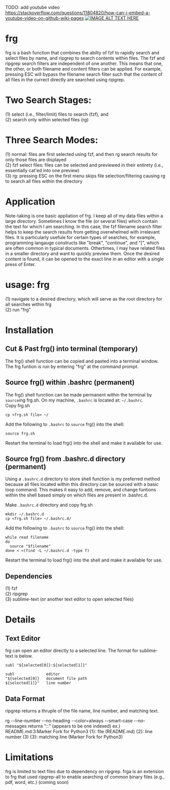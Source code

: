 TODO: add youtube video
https://stackoverflow.com/questions/11804820/how-can-i-embed-a-youtube-video-on-github-wiki-pages
[![IMAGE ALT TEXT HERE](https://img.youtube.com/vi/YOUTUBE_VIDEO_ID_HERE/0.jpg)](https://www.youtube.com/watch?v=YOUTUBE_VIDEO_ID_HERE)


# frg
frg is a bash function that combines the abilty of fzf to rapidly search and select files by name, and ripgrep to search contents within files. The fzf and ripgrep search filters are independent of one another. This means that one, the other, or both filename and content filters can be applied. For example, pressing ESC will bypass the filename search filter such that the content of all files in the currect directly are searched using ripgrep.

# Two Search Stages:
(1) select (i.e., filter/limit) files to search (fzf), and  
(2) search only within selected files (rg)

# Three Search Modes:
(1) normal: files are first selected using fzf, and then rg search results for only those files are displayed  
(2) fzf select files: files can be selected and previewed in their entirety (i.e., essentially cat'ed into one preview)  
(3) rg: pressing ESC on the first menu skips file selection/filtering causing rg to search all files within the directory

# Application
Note-taking is one basic appliation of frg. I keep all of my data files within a large directory. Sometimes I know the file (or several files) which contain the text for which I am searching. In this case, the fzf filename search filter helps to keep the search results from getting overwhelmed with irrelevant files. It is particularly usefule for certain types of searches, for example, programming langauge constructs like "break", "continue", and "[", which are often common in typical documents.  Othertimes, I may have related files in a smaller directory and want to quickly preview them. Once the desired content is found, it can be opened to the exact line in an editor with a single press of Enter.


# usage: frg
(1) navigate to a desired directory, which will serve as the root directory for all searches within frg  
(2) run "frg"


# Installation
## Cut & Past frg() into terminal (temporary)
The frg() shell function can be copied and pasted into a terminal window. The frg funtion is run by entering "frg" at the command prompt. 
  
## Source frg() within .bashrc (permanent)
The frg() shell function can be made permanent within the terminal by ```source```ing frg.sh. On my machine, ```.bashrc``` is located at: ```~/.bashrc```.   
Copy frg.sh
```
cp <frg.sh file> ~/
```

Add the following to ```.bashrc``` to ```source``` frg() into the shell:
```
source frg.sh
```

Restart the terminal to load frg() into the shell and make it available for use.
  
  
## Source frg() from .bashrc.d directory (permanent)
Using a ```.bashrc.d``` directory to store shell function is my preferred method because all files located within this directory can be sourced with a basic loop command. This makes it easy to add, remove, and change funtions within the shell based simply on which files are present in .bashrc.d.

Make ```.bashrc.d``` directory and copy frg.sh
```
mkdir ~/.bashrc.d
cp <frg.sh file> ~/.bashrc.d/
```

Add the following to ```.bashrc``` to ```source``` frg() into the shell:
```
while read filename
do
  source "$filename"
done < <(find -L ~/.bashrc.d -type f)
```
Restart the terminal to load frg() into the shell and make it available for use.
  
## Dependencies
(1) fzf  
(2) ripgrep  
(3) sublime-text (or another text editor to open selected files)

# Details
## Text Editor
frg can open an editor directly to a selected line. The format for sublime-text is below. 

```
subl "${selected[0]}:${selected[1]}"

subl              editor
"${selected[0]}   document file path
${selected[1]}"   line number
```

## Data Format
ripgrep returns a thruple of the file name, line number, and matching text.

rg --line-number --no-heading --color=always --smart-case --no-messages
returns "<file>:<linenumber>:<matching line>" (appears to be one indexed)
ex.) README.md:3:Marker Fork for Python3
{1}: file (README.md)
{2}: line number (3)
{3}: matching line (Marker Fork for Python3)

# Limitations
frg is limited to text files due to dependency on ripgrep. frga is an extension to frg that used ripgrep-all to enable searching of common binary files (e.g., pdf, word, etc.) (coming soon)
